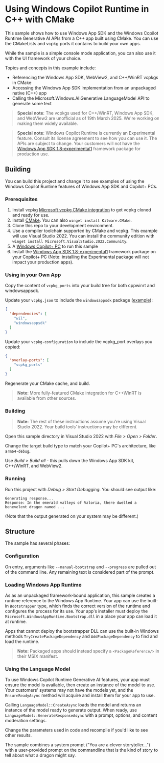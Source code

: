 # Using Windows Copilot Runtime in C++ with CMake

This sample shows how to use Windows App SDK and the Windows Copilot Runtime Generative AI APIs from
a C++ app built using CMake. You can use the CMakeLists and vcpkg ports it contains to build your
own apps.

While the sample is a simple console mode application, you can also use it with the UI framework of
your choice.

Topics and concepts in this example include:

-   Referencing the Windows App SDK, WebView2, and C++/WinRT vcpkgs in CMake
-   Accessing the Windows App SDK implementation from an unpackaged native (C++) app
-   Calling the Microsoft.Windows.AI.Generative.LanguageModel API to generate some text

> **Special note:** The vcpkgs used for C++/WinRT, Windows App SDK, and WebView2 are unofficial as
> of 19th March 2025. We're working on making them widely available.

> **Special note:** Windows Copilot Runtime is currently an Experimental feature. Consult its
> license agreement to see how you can use it. The APIs are subject to change. Your customers will
> not have the
> [Windows App SDK 1.8-experimental1](https://learn.microsoft.com/windows/apps/windows-app-sdk/experimental-channel#version-18-experimental-180-experimental1)
> framework package for production use.

## Building

You can build this project and change it to see examples of using the Windows Copilot Runtime
features of Windows App SDK and Copilot+ PCs.

### Prerequisites

1. Install vcpkg
   [Microsoft vcpkg CMake integration](https://learn.microsoft.com/vcpkg/get_started/get-started) to
   get vcpkg cloned and ready for use.
2. Install [CMake](https://cmake.org/download/). You can also `winget install Kitware.CMake`.
3. Clone this repo to your development environment.
4. Use a compiler toolchain supported by CMake and vcpkg. This example will use Visual Studio 2022.
   You can install the community edition with
   `winget install Microsoft.VisualStudio.2022.Community`.
5. A [Windows Copilot+ PC](https://learn.microsoft.com/windows/ai/npu-devices/) to run this sample
6. Install the
   [Windows App SDK 1.8-experimental1](https://learn.microsoft.com/windows/apps/windows-app-sdk/experimental-channel#version-18-experimental-180-experimental1)
   framework package on your Copilot+ PC (Note: installing the Experimental package will not impact
   your production apps).

### Using in your Own App

Copy the content of `vcpkg_ports` into your build tree for both cppwinrt and windowsappsdk.

Update your `vcpkg.json` to include the `windowsappsdk` package ([example](./vcpkg.json)):

```json
{
  "dependencies": [
    "wil",
    "windowsappsdk"
  ]
}
```

Update your `vcpkg-configuration` to include the vcpkg_port overlays you copied:

```json
{
  "overlay-ports": [
    "vcpkg_ports"
  ]
}
```

Regenerate your CMake cache, and build.

> **Note**: More fully-featured CMake integration for C++WinRT is available from other sources.

### Building

> **Note:** The rest of these instructions assume you're using Visual Studio 2022. Your build tools'
> instructions may be different.

Open this sample directory in Visual Studio 2022 with _File > Open > Folder_.

Change the target build type to match your Copilot+ PC's architecture, like `arm64-debug`.

Use _Build > Build all_ - this pulls down the Windows App SDK kit, C++/WinRT, and WebView2.

### Running

Run this project with _Debug > Start Debugging_. You should see output like:

```
Generating response...
Response: In the emerald valleys of Valoria, there dwelled a benevolent dragon named ...
```

(Note that the output generated on your system may be different.)

## Structure

The sample has several phases:

### Configuration

On entry, arguments like `--manual-bootstrap` and `--progress` are pulled out of the command line.
Any remaining text is considered part of the prompt.

### Loading Windows App Runtime

As as an unpackaged framework-bound application, this sample creates a runtime reference to the
Windows App Runtime. Your app can use the built-in `Bootstrapper` type, which finds the correct
version of the runtime and configures the process for its use. Your app's installer must deploy the
`Microsoft.WindowsAppRuntime.Bootstrap.dll` in a place your app can load it at runtime.

Apps that cannot deploy the bootstrapper DLL can use the built-in Windows methods
`TryCreatePackageDependency` and `AddPackageDependency` to find and load the runtime.

> **Note:** Packaged apps should instead specify a `<PackageReference/>` in their MSIX manifest.

### Using the Language Model

To use Windows Copilot Runtime Generative AI features, your app must ensure the model is available,
then create an instance of the model to use. Your customers' systems may not have the models yet,
and the `EnsureReadyAsync` method will acquire and install them for your app to use.

Calling `LanguageModel::CreateAsync` loads the model and returns an instance of the model ready to
generate output. When ready, use `LanguageModel::GenerateResponseAsync` with a prompt, options, and
content moderation settings.

Change the parameters used in code and recompile if you'd like to see other results.

The sample combines a system prompt ("You are a clever storyteller...") with a user-provided prompt
on the commandline that is the kind of story to tell about what a dragon might say.
